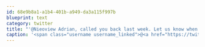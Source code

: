 ```yaml
---
id: 68e9b8a1-a1b4-401b-a949-da3a115f997b
blueprint: text
category: twitter
title: "'@Nieoview Adrian, called you back last week. Let us know when you want to come down and check out the @okcolab!"
caption: '<span class="username username_linked">@<a href="https://twitter.com/Nieoview" title="Adrian J W">Nieoview</a></span> Adrian, called you back last week. Let us know when you want to come down and check out the <span class="username username_linked">@<a href="https://twitter.com/okcolab" title="Okanagan coLab">okcolab</a></span>!'
---
```

